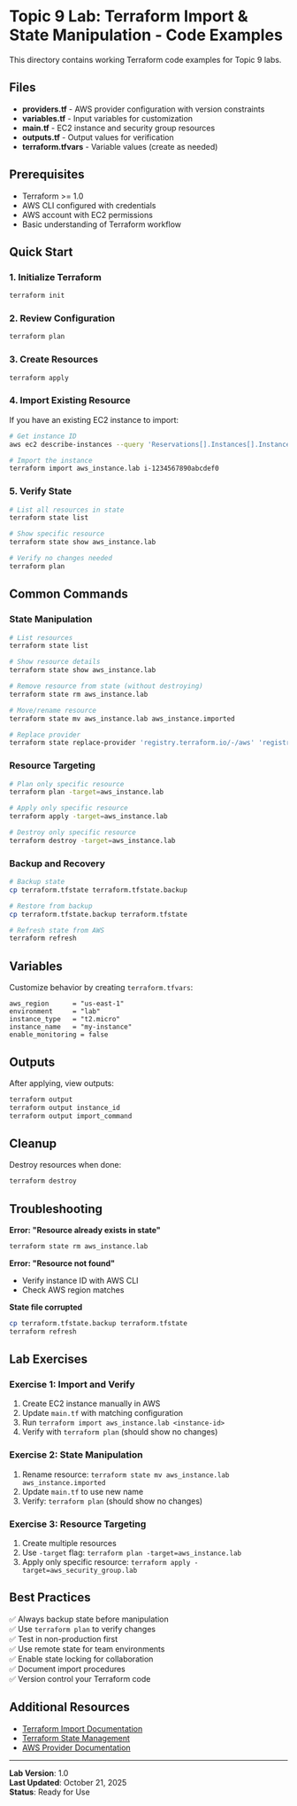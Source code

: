 # Topic 9 Lab: Terraform Import & State Manipulation - Code Examples

This directory contains working Terraform code examples for Topic 9 labs.

## Files

- **providers.tf** - AWS provider configuration with version constraints
- **variables.tf** - Input variables for customization
- **main.tf** - EC2 instance and security group resources
- **outputs.tf** - Output values for verification
- **terraform.tfvars** - Variable values (create as needed)

## Prerequisites

- Terraform >= 1.0
- AWS CLI configured with credentials
- AWS account with EC2 permissions
- Basic understanding of Terraform workflow

## Quick Start

### 1. Initialize Terraform

```bash
terraform init
```

### 2. Review Configuration

```bash
terraform plan
```

### 3. Create Resources

```bash
terraform apply
```

### 4. Import Existing Resource

If you have an existing EC2 instance to import:

```bash
# Get instance ID
aws ec2 describe-instances --query 'Reservations[].Instances[].InstanceId' --output text

# Import the instance
terraform import aws_instance.lab i-1234567890abcdef0
```

### 5. Verify State

```bash
# List all resources in state
terraform state list

# Show specific resource
terraform state show aws_instance.lab

# Verify no changes needed
terraform plan
```

## Common Commands

### State Manipulation

```bash
# List resources
terraform state list

# Show resource details
terraform state show aws_instance.lab

# Remove resource from state (without destroying)
terraform state rm aws_instance.lab

# Move/rename resource
terraform state mv aws_instance.lab aws_instance.imported

# Replace provider
terraform state replace-provider 'registry.terraform.io/-/aws' 'registry.terraform.io/hashicorp/aws'
```

### Resource Targeting

```bash
# Plan only specific resource
terraform plan -target=aws_instance.lab

# Apply only specific resource
terraform apply -target=aws_instance.lab

# Destroy only specific resource
terraform destroy -target=aws_instance.lab
```

### Backup and Recovery

```bash
# Backup state
cp terraform.tfstate terraform.tfstate.backup

# Restore from backup
cp terraform.tfstate.backup terraform.tfstate

# Refresh state from AWS
terraform refresh
```

## Variables

Customize behavior by creating `terraform.tfvars`:

```hcl
aws_region      = "us-east-1"
environment     = "lab"
instance_type   = "t2.micro"
instance_name   = "my-instance"
enable_monitoring = false
```

## Outputs

After applying, view outputs:

```bash
terraform output
terraform output instance_id
terraform output import_command
```

## Cleanup

Destroy resources when done:

```bash
terraform destroy
```

## Troubleshooting

**Error: "Resource already exists in state"**
```bash
terraform state rm aws_instance.lab
```

**Error: "Resource not found"**
- Verify instance ID with AWS CLI
- Check AWS region matches

**State file corrupted**
```bash
cp terraform.tfstate.backup terraform.tfstate
terraform refresh
```

## Lab Exercises

### Exercise 1: Import and Verify
1. Create EC2 instance manually in AWS
2. Update `main.tf` with matching configuration
3. Run `terraform import aws_instance.lab <instance-id>`
4. Verify with `terraform plan` (should show no changes)

### Exercise 2: State Manipulation
1. Rename resource: `terraform state mv aws_instance.lab aws_instance.imported`
2. Update `main.tf` to use new name
3. Verify: `terraform plan` (should show no changes)

### Exercise 3: Resource Targeting
1. Create multiple resources
2. Use `-target` flag: `terraform plan -target=aws_instance.lab`
3. Apply only specific resource: `terraform apply -target=aws_security_group.lab`

## Best Practices

✅ Always backup state before manipulation  
✅ Use `terraform plan` to verify changes  
✅ Test in non-production first  
✅ Use remote state for team environments  
✅ Enable state locking for collaboration  
✅ Document import procedures  
✅ Version control your Terraform code  

## Additional Resources

- [Terraform Import Documentation](https://www.terraform.io/docs/commands/import.html)
- [Terraform State Management](https://www.terraform.io/docs/state/)
- [AWS Provider Documentation](https://registry.terraform.io/providers/hashicorp/aws/latest/docs)

---

**Lab Version**: 1.0  
**Last Updated**: October 21, 2025  
**Status**: Ready for Use

